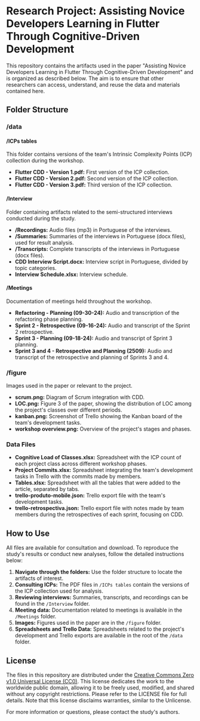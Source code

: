 # Research Project: Assisting Novice Developers Learning in Flutter Through Cognitive-Driven Development

This repository contains the artifacts used in the paper "Assisting Novice Developers Learning in Flutter Through Cognitive-Driven Development" and is organized as described below. The aim is to ensure that other researchers can access, understand, and reuse the data and materials contained here.

## Folder Structure

### /data

#### /ICPs tables
This folder contains versions of the team's Intrinsic Complexity Points (ICP) collection during the workshop.

- **Flutter CDD - Version 1.pdf:** First version of the ICP collection.
- **Flutter CDD - Version 2.pdf:** Second version of the ICP collection.
- **Flutter CDD - Version 3.pdf:** Third version of the ICP collection.

#### /Interview
Folder containing artifacts related to the semi-structured interviews conducted during the study.

- **/Recordings:** Audio files (mp3) in Portuguese of the interviews.
- **/Summaries:** Summaries of the interviews in Portuguese (docx files), used for result analysis.
- **/Transcripts:** Complete transcripts of the interviews in Portuguese (docx files).
- **CDD Interview Script.docx:** Interview script in Portuguese, divided by topic categories.
- **Interview Schedule.xlsx:** Interview schedule.

#### /Meetings
Documentation of meetings held throughout the workshop.

- **Refactoring - Planning (09-30-24):** Audio and transcription of the refactoring phase planning.
- **Sprint 2 - Retrospective (09-16-24):** Audio and transcript of the Sprint 2 retrospective.
- **Sprint 3 - Planning (09-18-24):** Audio and transcript of Sprint 3 planning.
- **Sprint 3 and 4 - Retrospective and Planning (2509):** Audio and transcript of the retrospective and planning of Sprints 3 and 4.

### /figure
Images used in the paper or relevant to the project.

- **scrum.png:** Diagram of Scrum integration with CDD.
- **LOC.png:** Figure 3 of the paper, showing the distribution of LOC among the project's classes over different periods.
- **kanban.png:** Screenshot of Trello showing the Kanban board of the team's development tasks.
- **workshop overview.png:** Overview of the project's stages and phases.

### Data Files

- **Cognitive Load of Classes.xlsx:** Spreadsheet with the ICP count of each project class across different workshop phases.
- **Project Commits.xlsx:** Spreadsheet integrating the team's development tasks in Trello with the commits made by members.
- **Tables.xlsx:** Spreadsheet with all the tables that were added to the article, separated by tabs.
- **trello-produto-mobile.json:** Trello export file with the team's development tasks.
- **trello-retrospectiva.json:** Trello export file with notes made by team members during the retrospectives of each sprint, focusing on CDD.

## How to Use

All files are available for consultation and download. To reproduce the study's results or conduct new analyses, follow the detailed instructions below:

1. **Navigate through the folders:** Use the folder structure to locate the artifacts of interest.
2. **Consulting ICPs:** The PDF files in `/ICPs tables` contain the versions of the ICP collection used for analysis.
3. **Reviewing interviews:** Summaries, transcripts, and recordings can be found in the `/Interview` folder.
4. **Meeting data:** Documentation related to meetings is available in the `/Meetings` folder.
5. **Images:** Figures used in the paper are in the `/figure` folder.
6. **Spreadsheets and Trello Data:** Spreadsheets related to the project's development and Trello exports are available in the root of the `/data` folder.

## License

The files in this repository are distributed under the [Creative Commons Zero v1.0 Universal License (CC0)](https://creativecommons.org/publicdomain/zero/1.0/). This license dedicates the work to the worldwide public domain, allowing it to be freely used, modified, and shared without any copyright restrictions. Please refer to the LICENSE file for full details. Note that this license disclaims warranties, similar to the Unlicense.

For more information or questions, please contact the study's authors.
